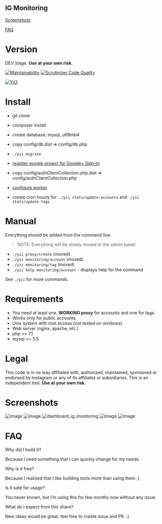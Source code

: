 ## IG Monitoring

[Screenshots](#screenshots)

[FAQ](#faq)

# Version
DEV stage.  **Use at your own risk.**

[![Maintainability](https://api.codeclimate.com/v1/badges/9bbae6907e6cbf039950/maintainability)](https://codeclimate.com/github/jakim/ig-monitoring/maintainability)
[![Scrutinizer Code Quality](https://scrutinizer-ci.com/g/jakim/ig-monitoring/badges/quality-score.png?b=master)](https://scrutinizer-ci.com/g/jakim/ig-monitoring/?branch=master)

[![Yii2](https://img.shields.io/badge/Powered_by-Yii_Framework-green.svg?style=flat)](http://www.yiiframework.com/)

# Install
- git clone
- composer install

- create database: mysql, utf8mb4
- copy config/db.dist => config/db.php
- `./yii migrate`

- [register google project for Google+ Sign-In](https://developers.google.com/+/web/signin/)
- copy config/authClientCollection.php.dist => config/authClientCollection.php

- [configure worker](https://github.com/yiisoft/yii2-queue/blob/master/docs/guide/worker.md)
- create cron hourly for: `./yii stats/update-accounts` and `./yii stats/update-tags`

# Manual
Everything should be added from the command line.
> NOTE: Everything will be slowly moved to the admin panel.

- `./yii proxy/create` (moved)
- `./yii monitoring/account` (moved)
- `./yii monitoring/tag` (moved)
- `./yii help monitoring/account` - displays help for the command

See `./yii` for more commands.


# Requirements
- You need at least one, **WORKING proxy** for accounts and one for tags.
- Works only for public accounts.
- Unix system with root access (not tested on windows)
- Web server (nginx, apache, etc.)
- php >= 7.1
- mysql >= 5.5

# Legal
This code is in no way affiliated with, authorized, maintained, sponsored or endorsed by Instagram or any of its affiliates or subsidiaries.
This is an independent tool. **Use at your own risk.**

# Screenshots
![image](https://user-images.githubusercontent.com/839118/37047660-ee744630-216b-11e8-943a-822a432da725.png)
![image](https://user-images.githubusercontent.com/839118/37047713-18034474-216c-11e8-9123-d17f1543d65f.png)
![dashboard_ig_monitoring](https://user-images.githubusercontent.com/839118/38170151-9680cb8a-357d-11e8-9cf4-b25b75ccbef6.png)
![image](https://user-images.githubusercontent.com/839118/37048055-0b5362f8-216d-11e8-9dab-a82304dd4353.png)
![image](https://user-images.githubusercontent.com/839118/37048109-3372280a-216d-11e8-988d-c825dfe2432c.png)

# FAQ
Why did I build it?

Because I need something that I can quickly change for my needs.

Why is it free?

Because I realized that I like building tools more than using them :)

Is it safe for usage?

You never known, but I’m using this for few months now without any issue.

What do I expect from this share?

New ideas would be great, feel free to create issue and PR. :)
